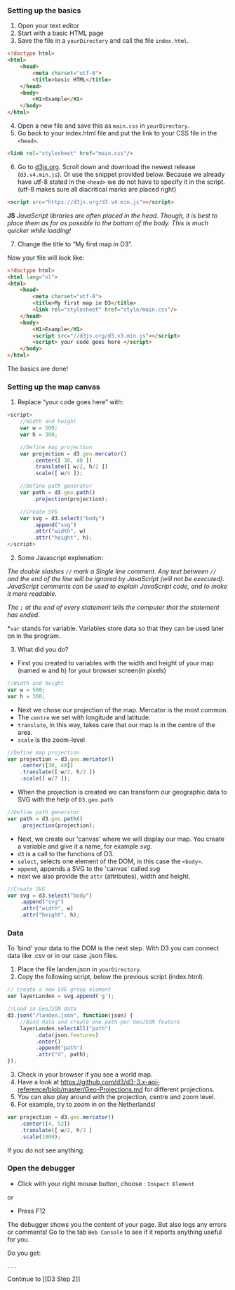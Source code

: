 ### Setting up the basics 

1. Open your text editor 
2. Start with a basic HTML page
3. Save the file in a `yourDirectory` and call the file `index.html`.

``` html
<!doctype html>
<html>
	<head>
		<meta charset="utf-8">
		<title>basic HTML</title> 
	</head>
	<body>
		<H1>Example</H1>
	</body>
</html>
```

4. Open a new file and save this as `main.css` in `yourDirectory`. 
5. Go back to your index.html file and put the link to your CSS file in the `<head>`.

``` html
<link rel="stylesheet" href="main.css"/>
```

6. Go to [d3js.org](https://d3js.org/). Scroll down and download the newest release (`d3.v4.min.js`). Or use the snippet provided below. Because we already have utf-8 stated in the `<head>` we do not have to specify it in the script. (utf-8 makes sure all diacritical marks are placed right)

``` html
<script src="https://d3js.org/d3.v4.min.js"></script>
```

**JS** *JavaScript libraries are often placed in the head. Though, it is best to place them as far as possible to the bottom of the body. This is much quicker while loading!*

7. Change the title to “My first map in D3”. 

Now your file will look like:

``` html
<!doctype html>
<html lang="nl">
<html>
	<head>
		<meta charset="utf-8">
		<title>My first map in D3</title> 
		<link rel="stylesheet" href="style/main.css"/> 
	</head>
	<body>
		<H1>Example</H1>
		<script src="//d3js.org/d3.v3.min.js"></script> 
		<script> your code goes here </script>
	</body>
</html>
```
The basics are done! 


### Setting up the map canvas

1. Replace “your code goes here” with:

``` js
<script> 
	//Width and height
	var w = 500;
	var h = 300;

	//Define map projection
	var projection = d3.geo.mercator()
		.center([ 30, 40 ])
		.translate([ w/2, h/2 ])
		.scale([ w/4 ]);

	//Define path generator
	var path = d3.geo.path()
		.projection(projection);

	//Create SVG
	var svg = d3.select("body")
		.append("svg")
		.attr("width", w)
		.attr("height", h);
</script>
```
2. Some Javascript explenation:

*The double slashes `//` mark a Single line comment. Any text between `//` and the end of the line will be ignored by JavaScript (will not be executed). JavaScript comments can be used to explain JavaScript code, and to make it more readable.*

*The `;` at the end of every statement tells the computer that the statement has ended.*

*`var` stands for variable. Variables store data so that they can be used later on in the program.

3. What did you do?

* First you created to variables with the width and height of your map (named w and h) for your browser screen(in pixels)

``` js
//Width and height
var w = 500;
var h = 300;
```

* Next we chose our projection of the map. Mercator is the most common.
* The `centre` we set with longitude and latitude. 
* `translate`, in this way, takes care that our map is in the centre of the area.
* `scale` is the zoom-level  

``` js
//Define map projection
var projection = d3.geo.mercator()
	.center([30, 40])
	.translate([ w/2, h/2 ])
	.scale([ w/7 ]);
```
				
* When the projection is created we can transform our geographic data to SVG with the help of `D3.geo.path` 
	
``` js
//Define path generator
var path = d3.geo.path()
	.projection(projection);
``` 

* Next, we create our 'canvas' where we will display our map. You create a variable and give it a name, for example *svg*. 
* `d3` is a call to the functions of D3. 
* `select`, selects one element of the DOM, in this case the `<body>`. 
* `append`, appends a SVG to the 'canvas' called *svg* 
* next we also provide the `attr` (attributes), width and height.
	
``` js
//Create SVG
var svg = d3.select("body")
	.append("svg")
	.attr("width", w)
	.attr("height", h);
``` 

### Data
To 'bind' your data to the DOM is the next step. With D3 you can connect data like .csv or in our case .json files.

1. Place the file landen.json in `yourDirectory`.
2. Copy the following script, below the previous script (index.html).

``` js
// create a new SVG group element
var layerLanden = svg.append('g');

//Load in GeoJSON data
d3.json("/landen.json", function(json) {
	//Bind data and create one path per GeoJSON feature
	layerLanden.selectAll("path")
		 .data(json.features)
		 .enter()
		 .append("path")
		 .attr("d", path);
}); 
```

3. Check in your browser if you see a world map.
4. Have a look at https://github.com/d3/d3-3.x-api-reference/blob/master/Geo-Projections.md for different projections.
5. You can also play around with the projection, centre and zoom level. 
6. For example, try to zoom in on the Netherlands!

``` js
var projection = d3.geo.mercator()
	.center([4, 52])
	.translate([ w/2, h/2 ]
	.scale(1000);
```


If you do not see anything:
### Open the debugger 

* Click with your right mouse button, choose : `Inspect Element`

or 

* Press F12

The debugger shows you the content of your page. But also logs any errors or comments! 
Go to the tab `Web Console` to see if it reports anything useful for you.

Do you get:

	...

Continue to [[D3 Step 2]]